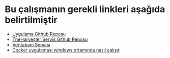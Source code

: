 
# Bu çalışmanın gerekli linkleri aşağıda belirtilmiştir

 - [Uygulama Github Reposu](https://github.com/ikhalilatteib/these)
 - [TheHarvester Servis Github Reposu](https://github.com/ikhalilatteib/theharvester-service)
 - [Veritabanı Şeması](https://viewer.diagrams.net/?tags=%7B%7D&highlight=0000ff&layers=1&nav=1&title=exported_from_idea.drawio#R7ZxZk6M2EIB%2FjauSB29xGB%2BPc%2BzsPiRVqdqHJE8uGWSsjECskD12fn1aIHGPDWNmg3eordlBohtd3Z9aQszEfgiOXziKdr8zD9OJZXjHif04sSzTsQz4JXNOac5ybqYZPieeEsozvpF%2FscpUev6eeDguCQrGqCBROdNlYYhdUcpDnLOXstiW0XKpEfJViUae8c1FFNfE%2FiSe2KlWOAXpr5j4O12yaag7G%2BQ%2B%2B5ztQ1VeyEKc3gmQfowSjXfIYy%2BFLPvzxH7gjIn0Kjg%2BYCq7VfdYqvf0yt2syhyHoo1CCKNmpUoHRPeq5RNrTkH9PpI1FCfVIfPve1mt%2BwBxn4QT%2B86IjllyKlgEWbMkS%2BCjmCJKfCnlQlUwh9z8CXDlq99JORudsUWEYm%2F9D9vE%2Bh7UfVOVh7yomrfjsrLaiHRJZrHQp6rOpfbBbf2TNoySEE93atDvzE%2FzV5pl7Peyh%2B%2BSbuXuDvFfLMf5NWsvL1VGWzBhYaoj%2B%2B812e97LIfpkliETpQhVQfKQv%2BcMD66OMqLvySuRgkJVQ0S4FigILqd4dGDsyHwKCHHK4zBWrHX3ASrVBHrgLkgwIm71MIfE9O%2FV%2Fb%2BSPFWajGQ2tLEt7cEfA6Mm4VCUc6cqfQTCgiVfPyK6QHLp8q%2BEgGVQnCZUARLZzUgldFCJlwWEFddU7TB9D7DzgOjDDzuMQEPqAnOnjOGmVmTiphQ5JBNw8dClsLGF8wCLPgJRPRdw7RTHYX3qbmcpRkvOS3NpQLdrkBKgKiitCK0nz09RxVcKFq9Ti5nOOS6fWQVwNKGWZ0Ag4TAQSRiDYzw1Ox2VT2OY8wPBda0U0MHIBTaUNxRz%2BUYiYulDX8oR7xdjzcIVyt4Wxg1vGUkexe8zYaDt4iE%2FhrCFIHABvmNky5rx7pLkJZ0wUXPqmPSfcYiXguOwjggwMEuRSpljl1MDt0115TFcXulgITthdHB7%2FBkdGwvTJnfblZhEeZIhq1rGYIWkN2O7rW4taqwj7zzCsM39XEmuHomsJzyROBovBfnAR36FucBezXvZx6YD2wewAfQ2CO6xpyzW58M3oZ1AEGcbB%2B14ZQLY9gef%2BBEHaRlO9tLwyzkttg8GEk5kvINpJyazrKMSqe%2BI2DZ84aQWfPzWlQuhoXKG2ejIKILizwcu5xE7fYxsyD8YtxGostPgwBzLTu8fWUBT2Jf3ZB4hW5xYanQeoroH6L1%2FqZ4pO5Hp645KzHXNBrCU9NqCE9nRj%2FMNYfDXLHD4PcH8ALw2I%2B9XVHqis7w0sw9Q0UcIEIvSu1YLC4KjSv%2BkahDIqplt4hjFw1xrK1Bey1T7YEy9ada%2Bl%2BHyHELYETniM4KOhcLq0zOeT0atc333AEwhknOG0fl25bAw9g%2F8BhEqh3ebHXYGRgpOVLyTWen9FFYvWjXm6KXFu29YXI5HEwmbEGuIAciTmtYC35IViK3%2FQFMvTpvdbZ0RNSIqO6Iclblt97ZifUSoZoCOX0K%2FlpCrYZFqBuHUoiCDpFYYW%2BvtfgajItsSRfURCiOXxjvsKvJcYCDDfBVgMlXYjrTMEYKjhR8TwpOzVXD25VZw%2BGf7NTQNRjEnt%2F4dqUyVI1dKVNS%2F5uSY1zsmM9CRD%2Fnufceind5zwvExZ38cirvVhx6OmdDmfucZukRtrKO16MxsWxnJf9JwSMRf8lnf3IMQ6X%2FTtJGln48qsKTxEknQuipkqrMkLqm1pUZuXKS0tqvDnzM9tzF%2BRSjxg2a7WORZ6tDBLL3zhpJwQb0R2FFE9B5HFMEwS0uVaXJLJISoLfRqSAQMXDeuFCBP1jqzcpE7VV5r3q2sIsmVpM39UTeLA8XaQ1yA81a3MpmEy%2Btry7yY1bwX9WAZU%2F%2FJvWkBWMAqDy7rwazYNwV%2BDQTqmyOHt6iPRWNRlH0rioRsm%2ByVE0mxc%2FzGk8Jrspfw8zmPSzUZA2t0f%2Ffzf%2FnP4H%2FT2dn%2Ffn%2F8X99JmH4ANDudTUAzEW5W50e3gTKCja9CRz9vx%2F%2FXzT7%2F%2BqW%2FL%2Fqz8vz7r8wl2fE%2B%2FF%2BXaOCzeZ7YoPyfu1cV3u%2FvSy7%2F9zpx%2FubPgEbvb8f79d%2FU6Li%2FcZNeb%2B9KK9QL07%2F5nxxTqEnAtQ%2FWakfthgUCbSjXR8HwFKg3MF9rQSavnYfWdAPC%2ByfgAUru%2BNK4IegwK4vYAeOAu1nV6NgtaoMiNNTVND0QeBIgn5IYDST4LbWBFXPHsCiwK7vCQ50UaC96%2FpQwDTKm4KmcWakuwCg6ZDb7QEAFkkDBMDypgBQspq3ROq34pXa5K%2F2yvmislS3O%2FskJPM%2F0Zf2fP4nEO3P%2FwE%3D)
 - [Docker uygulaması windows ortamında nasıl çalışır](https://medium.com/@celikaleyna71/docker-desktop-ile-konteyner-orkestrasyonu-9a6429637e87)
 


